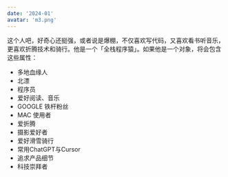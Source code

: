```yaml
---
date: '2024-01'
avatar: 'm3.png'
---
```


这个人吧，好奇心还挺强，或者说是爆棚，不仅喜欢写代码，又喜欢看书听音乐，更喜欢折腾技术和骑行。他是一个「全栈程序猿」。如果他是一个对象，将会包含这些属性：

* 多地血缘人
* 北漂
* 程序员
* 爱好阅读、音乐
* GOOGLE 铁杆粉丝
* MAC 使用者
* 爱折腾
* 摄影爱好者
* 爱好滑雪骑行
* 常用ChatGPT与Cursor
* 追求产品细节
* 科技崇拜者